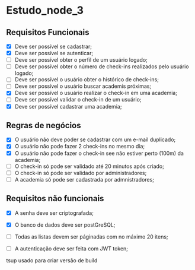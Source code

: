 # Estudo_node_3


## Requisitos Funcionais

- [x] Deve ser possível se cadastrar;
- [X] Deve ser possível se autenticar;
- [ ] Deve ser possível obter o perfil de um usuário logado;
- [ ] Deve ser possível obter o número de check-ins realizados pelo usuário logado;
- [ ] Deve ser possível o usuário obter o histórico de check-ins;
- [ ] Deve ser possível o usuário buscar academis próximas;
- [X] Deve ser possível o usuário realizar o check-in em uma academia;
- [ ] Deve ser possível validar o check-in de um usuário;
- [X] Deve ser possível cadastrar uma academia;

## Regras de negócios

- [x] O usuário não deve poder se cadastrar com um e-mail duplicado;
- [X] O usuário não pode fazer 2 check-ins no mesmo dia;
- [x] O usuário não pode fazer o check-in see não estiver perto (100m) da academia;
- [ ] O check-in só pode ser validado até 20 minutos após criado;
- [ ] O check-in só pode ser validado por administradores;
- [ ] A academia só pode ser cadastrada por admnistradores;
 
## Requisitos não funcionais
- [x] A senha deve ser criptografada;
- [x] O banco de dados deve ser postGreSQL;
- [ ] Todas as listas devem ser páginadas com no máximo 20 itens;
- [ ] A autenticação deve ser feita com JWT token;


tsup usado para criar versão de build